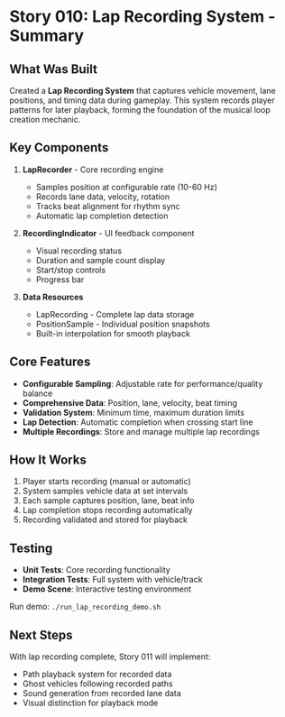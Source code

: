 # Story 010: Lap Recording System - Summary

## What Was Built

Created a **Lap Recording System** that captures vehicle movement, lane positions, and timing data during gameplay. This system records player patterns for later playback, forming the foundation of the musical loop creation mechanic.

## Key Components

1. **LapRecorder** - Core recording engine
   - Samples position at configurable rate (10-60 Hz)
   - Records lane data, velocity, rotation
   - Tracks beat alignment for rhythm sync
   - Automatic lap completion detection

2. **RecordingIndicator** - UI feedback component
   - Visual recording status
   - Duration and sample count display
   - Start/stop controls
   - Progress bar

3. **Data Resources**
   - LapRecording - Complete lap data storage
   - PositionSample - Individual position snapshots
   - Built-in interpolation for smooth playback

## Core Features

- **Configurable Sampling**: Adjustable rate for performance/quality balance
- **Comprehensive Data**: Position, lane, velocity, beat timing
- **Validation System**: Minimum time, maximum duration limits
- **Lap Detection**: Automatic completion when crossing start line
- **Multiple Recordings**: Store and manage multiple lap recordings

## How It Works

1. Player starts recording (manual or automatic)
2. System samples vehicle data at set intervals
3. Each sample captures position, lane, beat info
4. Lap completion stops recording automatically
5. Recording validated and stored for playback

## Testing

- **Unit Tests**: Core recording functionality
- **Integration Tests**: Full system with vehicle/track
- **Demo Scene**: Interactive testing environment

Run demo: `./run_lap_recording_demo.sh`

## Next Steps

With lap recording complete, Story 011 will implement:
- Path playback system for recorded data
- Ghost vehicles following recorded paths
- Sound generation from recorded lane data
- Visual distinction for playback mode